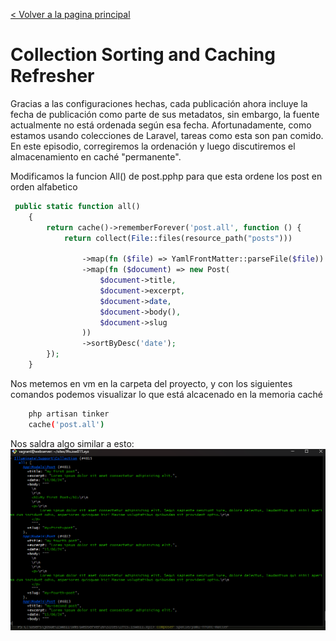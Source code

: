 [< Volver a la pagina principal](/docs/readme.md)

# Collection Sorting and Caching Refresher

Gracias a las configuraciones hechas, cada publicación ahora incluye la fecha de publicación como parte de sus metadatos, sin embargo, la fuente actualmente no está ordenada según esa fecha. Afortunadamente, como estamos usando colecciones de Laravel, tareas como esta son pan comido. En este episodio, corregiremos la ordenación y luego discutiremos el almacenamiento en caché "permanente".


Modificamos la funcion All() de post.pphp para que esta ordene los post en orden alfabetico

```php
 public static function all()
    {
        return cache()->rememberForever('post.all', function () {
            return collect(File::files(resource_path("posts")))

                ->map(fn ($file) => YamlFrontMatter::parseFile($file))
                ->map(fn ($document) => new Post(
                    $document->title,
                    $document->excerpt,
                    $document->date,
                    $document->body(),
                    $document->slug
                ))
                ->sortByDesc('date');
        });
    }
```
Nos metemos en vm en la carpeta del proyecto, y con los siguientes comandos podemos visualizar lo que está alcacenado en la memoria caché

```bash
    php artisan tinker
    cache('post.all')
```

Nos saldra algo similar a esto:
![cache](./Images/cache.png)

